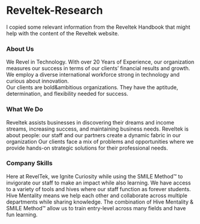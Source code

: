 # Reveltek-Research

I copied some relevant information from the Reveltek Handbook that might help with the content of the Reveltek website.

### About Us

We Revel in Technology. With over 20 Years of Experience, our organization measures our success in terms of our clients’ financial results and growth. We employ a diverse international workforce strong in technology and curious about innovation.  
Our clients are bold&ambitious organizations. They have the aptitude, determination, and flexibility needed for success.

### What We Do

Reveltek assists businesses in discovering their dreams and income streams, increasing success, and maintaining business needs. 
Reveltek is about people: our staff and our partners create a dynamic fabric in our organization 
Our clients face a mix of problems and opportunities where we provide hands-on strategic solutions for their professional needs.  

### Company Skills

Here at RevelTek, we Ignite Curiosity while using the SMILE Method™ to invigorate our staff to make an impact while also learning. We have access to a variety of tools and hives where our staff function as forever students.
Hive Mentality means we help each other and collaborate across multiple departments while sharing knowledge. The combination of Hive Mentality & SMILE Method™ allow us to train entry-level across many fields and have fun learning. 
